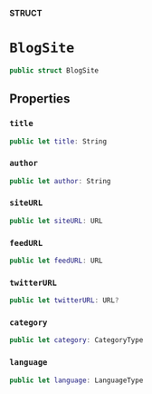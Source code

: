 **STRUCT**

# `BlogSite`

```swift
public struct BlogSite
```

## Properties
### `title`

```swift
public let title: String
```

### `author`

```swift
public let author: String
```

### `siteURL`

```swift
public let siteURL: URL
```

### `feedURL`

```swift
public let feedURL: URL
```

### `twitterURL`

```swift
public let twitterURL: URL?
```

### `category`

```swift
public let category: CategoryType
```

### `language`

```swift
public let language: LanguageType
```
